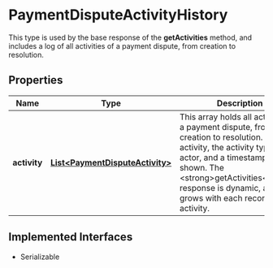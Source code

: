 

# PaymentDisputeActivityHistory

This type is used by the base response of the <strong>getActivities</strong> method, and includes a log of all activities of a payment dispute, from creation to resolution.
## Properties

Name | Type | Description | Notes
------------ | ------------- | ------------- | -------------
**activity** | [**List&lt;PaymentDisputeActivity&gt;**](PaymentDisputeActivity.md) | This array holds all activities of a payment dispute, from creation to resolution. For each activity, the activity type, the actor, and a timestamp is shown. The &lt;strong&gt;getActivities&lt;/strong&gt; response is dynamic, and grows with each recorded activity. |  [optional]


## Implemented Interfaces

* Serializable


